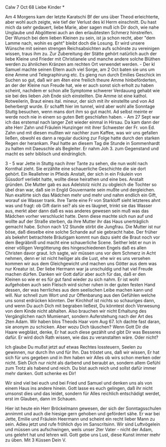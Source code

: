  Calw 7 Oct 68
Liebe Kinder <Marie>*

Am 4 Morgens kam der letzte Karatschi Bf der uns über Theod erleichterte, aber wohl auch zeigte, wie tief der Verlust des kl Herm einschnitt. Du hast mich da sehr gedauert, liebe Marie, aber sagen muß ich Dir doch, wie nahe Unglaube und Abgötterei auch an den erlaubtesten Schmerz hinstreifen. Der Wunsch bei dem lieben Kleinen zu sein, ist ja schon recht, aber "dem Lamme nach, wohin es geht" bleibt doch die Losung. Er wird unsere Wünsche mit seinen strengen Reichsabsichten aufs schönste zu vereinigen wissen, traus ihm zu. Zur Zubereitung der Stätte gehört natürlich auch der liebe Kleine und Frieder mit Christianele und manche andere solche Blüthen werden zu ähnlichen Kränzen am rechten Ort verwendet werden. - Der kl Samuel machte seinen Eltern auch viel Sorge, am 2 Oct baten sie uns um eine Amme und Telegraphirung etc. Es gieng nun durch Emilies Geschick im Suchen so gut, daß wir am 4ten eine freilich theure Amme hinbeförderten, an der der Kleine nun Freude hat, wie er auch sonst sich erholt zu haben scheint, nachdem er schon alle Symptome schwerer Verdauung gehabt wie sie bei des lieben Joh Ende sich einstellten. Die Amme ist eine kathol. Rotweilerin, Braut eines ital. mineur, der sich mit ihr einstellte und von Ad beherbergt wurde. Er schafft hier im tunnel, wird aber wohl alle Sonntage Stuttg besuchen, wenn mans dort ihm so gut macht. Ad selbst meinte er werde noch nie in einem so guten Bett geschlafen haben. - Am 27 Sept war ich das erstemal nach langer Zeit wieder einmal in Hirsau. Da kam dann der alte Herr Zahn und Fräulein Hunzinger mit ihrer Schwester der Fr. von Ed. Zahn und mit diesen mußten wir nachher zum Kaffee, was wir uns gefallen ließen, obwohl es dann a regular ducking zur Folge hatte durch den starken Regen der herankam. Paul hatte an diesem Tag die Stunde in Sommenhardt zu halten mit Daeuschle als Begleiter. Er nahm Joh 3. zum Gegenstand und macht es sehr biblisch und eindringlich.

3 - 5 war Jette in Stuttg nach ihrer Tante zu sehen, die nun wohl nach Kornthal zieht. Sie erzählte eine schauerliche Geschichte die sie dort gehört. Ein Reallehrer in Pfleids Anstalt, der sich in ein Fräulein von Süssdorf verliebt hatte, wollte diese heirathen und eine bes. Anstalt gründen. Die Mutter gab es aus Adelstolz nicht zu obgleich die Tochter so übel dran war, daß sie in Engld Gouvernante sein mußte und dergleichen. Nun exaltirte sich das Mädchen mehr und mehr und nahm endlich ein Gift, worauf sie Wasser trank. Ihre Tante eine Fr von Starkloff sieht letzteres ahnt was und fragt: ob Gift darin sei? als sie es läugnet, trinkt sie das Wasser aus, merkt aber dann daß es was anderes gewesen sein muß was das Mädchen vorher verschluckt hatte. Denn diese machte sich nun auf und wollte auf der Straße sterben, da ihre Mutter ihr das Haus unerträglich gemacht habe. Schon nach 1/2 Stunde stirbt die Jungfrau. Die Mutter ist nur böse, daß dieselbe eine solche Schande auf sie gebracht habe. Der früher als bekehrt betrachtete Bräutigam kommt nun dazu sieht die Braut noch vor dem Begräbniß und macht eine schauerliche Scene. Seither lebt er nun in einer völligen Vergötterung des hingeschiedenen Engels daß es allen Christen davor graut. Ich sagte, wir müssen uns vor dem Schmerz in Acht nehmen, denn er ist nicht heiliger als die Lust, ehe wir es uns versehen kommen wir aus dem Gleichgewicht und machen uns Götter aus dem was nur Kreatur ist. Der liebe Hermann war ja unschuldig und hat viel Freude machen dürfen. Danken wir Gott dafür aber auch für das, daß er den Kleinen so wie er es für gut fand wieder zu sich nahm. Er ist wohl aufgehoben auch sein Fleisch wird sicher ruhen in der guten festen Hand dessen, der was herrliches aus dem seelischen Leibe machen kann und will. Nur schnell zum Wort und zur Offenbarung aus den Gefühlen welche uns sonst erdrücken könnten. Der Kirchhof ist nichts so schauriges dann, und wenn Du auch Dich mit begraben ließest, Du könntest doch Verwesung von dem Kinde nicht abhalten. Also brauchen wir nicht Erhaltung des Vergänglichen nach Mumienart, sondern Auferstehung nach der Art des 2ten Adam. 
Wir haben blos Theods Haar vom Aug 67. Ich dachte fast daran, sie anonym zu schicken. Aber wozu Dich täuschen? Wenn Gott Dir die Haare wegbläst, denke, Er hat auch diese gezählt und gibt Dir was Besseres dafür. Er wird doch Rath wissen, wie das zu veranstalten wäre. Oder nicht?

Ich glaube Du mußst jetzt auf etwas Rechtes lossteuern, Seelen zu gewinnen, nur durch Ihn und für Ihn. Das tröstet uns, daß wir wissen, Er hat sich für uns gegeben und in Ihm haben wir Alles ob wirs schon merken oder nicht. Sieh Dich nur nicht als darbend und beraubt an, sondern allem Gefühl zum Trotz als habend und reich. Du bist auch reich und sollst dafür immer mehr danken. Gott schenke es Dir!

Wir sind viel bei euch und bei Fried und Samuel und denken uns als von einem Haus ins andere hinein. Gott lasse es euch gelingen, daß ihr nicht umsonst dies und das leidet, sondern für Alles reichlich entschädigt werdet, erst im Glauben, dann im Schauen.

Hier ist heute ein Herr Bröckelmann gewesen, der sich der Sonntagsschulen annimmt und auch die hiesige gern gehoben und gefördert sähe. Er war bei Jette, Emilie und Fräulein Heermann und scheint ein recht lieber Mann zu sein. Adieu jetzt und rufe fröhlich dyo im Sanscritsinn. Wir sind Luftvögelein und müssen uns aufschwingen, weils unser 2ter Vater - nicht der Adam, uns gelehrt hat und lehren will. Gott gebe uns Lust, diese Kunst immer mehr zu üben. Mit 3 Küssen
 Dein V.
